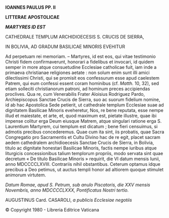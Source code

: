 **IOANNES PAULUS PP. II**

**LITTERAE** **APOSTOLICAE**

***MARTYRES ID EST***

CATHEDRALE TEMPLUM ARCHIDIOECESIS S. CRUCIS DE SIERRA,

IN BOLIVIA, AD GRADUM BASILICAE MINORIS EVEHITUR

Ad perpetuam rei memoriam. – Martyres, id est eos, qui vitae testimonio Christi fidem confirmaverunt, honorari a fidelibus et invocari, id quidem semper in more atque consuetudine Ecclesiae catholicae fuit, iam inde a primaeva christianae religiones aetate : non solum enim sunt illi amici dilectissimi Christi, qui se promisit eos confessurum esse apud caelestem Patrem, qui eum confessi essent coram hominibus (cf. *Matth.* 10, 32), sed etiam solleciti christianorum patroni, ad hominum preces accipiendas proclives. Qua re, cum Venerabilis Frater Aloisius Rodriguez Pardo, Archiepiscopus Sanctae Crucis de Sierra, suo ac suorum fidelium nomine, id ab hac Apostolica Sede petierit, ut cathedrale templum Ecclesiae suae ad dignitatem Basilicae Minoris eveheretur, Nos, re bene reputata, esse nempe illud et maiestate, et arte, et, quοd maximum est, pietate illustre, quae ibi impense colitur erga Deum eiusque Matrem, atque singulari ratione erga S. Laurentium Martyrem, cui templum est dicatum ; bene fieri censuimus, si admotis precibus concederemus. Quae cum ita sint, iis probatis, quae Sacra Congregatio pro Sacramentis et Cultu Divino hac de re egit, placet sacram aedem cathedralem archidioecesis Sanctae Crucis de Sierra, in Bolivia, titulo ac dignitate honestari Basilicae Minoris, factis nempe iuribus atque liturgicis concessionibus talium templorum propriis, modo servata sint quae decretum « De titulo Basilicae Minoris » requirit, die VI datum mensis Iunii, anno MDCCCCLXVIII. Contrariis nihil obstantibus. Ceterum optamus idque precibus a Deo petimus, ut auctus templi honor ad altiοrem quoque stimulet animorum virtutem.

*Datum Romae, apud S. Petrum, sub anulo Piscatoris, die XXV mensis Novembris, anno MDCCCCLXXX, Pontificatus Nostri tertio.*

AUGUSTINUS Card. CASAROLI, *a publicis Ecclesiae negotiis*

© Copyright 1980 - Libreria Editrice Vaticana